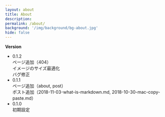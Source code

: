```yaml
---
layout: about
title: About
description: 
permalink: /about/
background: '/img/background/bg-about.jpg'
hide: false
---
```


**Version**  

- 0.1.2  
ページ追加（404）  
イメージのサイズ最適化  
バグ修正  
- 0.1.1  
ページ追加（about, post）  
ポスト追加（2018-11-03-what-is-markdown.md, 2018-10-30-mac-copy-paste.md）  
- 0.1.0  
初期設定
